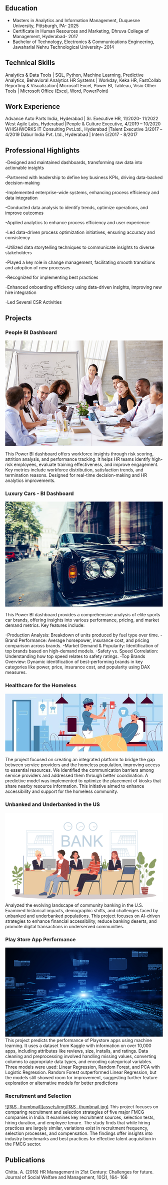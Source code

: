 ## Education

- Masters in Analytics and Information Management, Duquesne University, Pittsburgh, PA- 2025
- Certificate in Human Resources and Marketing, Dhruva College of Management, Hyderabad- 2017
- Bachelor of Technology, Electronics & Communications Engineering, Jawaharlal Nehru Technological University- 2014
  
## Technical Skills

Analytics & Data Tools	 | SQL, Python, Machine Learning, Predictive Analytics, Behavioral Analytics
HR Systems		 | Workday, Keka HR, FastCollab
Reporting & Visualization| Microsoft Excel, Power BI, Tableau, Visio
Other Tools		 | Microsoft Office (Excel, Word, PowerPoint)

## Work Experience

Advance Auto Parts India, Hyderabad | Sr. Executive HR, 11/2020- 11/2022
West Agile Labs, Hyderabad 	    |People & Culture Executive, 4/2019 – 10/2020
WHISHWORKS IT Consulting Pvt.Ltd., Hyderabad |Talent Executive 3/2017 –4/2019
Dabur India Pvt. Ltd., Hyderabad | Intern 5/2017 - 8/2017

## Professional Highlights
-Designed and maintained dashboards, transforming raw data into actionable insights

-Partnered with leadership to define key business KPIs, driving data-backed decision-making

-Implemented enterprise-wide systems, enhancing process efficiency and data integration

-Conducted data analysis to identify trends, optimize operations, and improve outcomes

-Applied analytics to enhance process efficiency and user experience

-Led data-driven process optimization initiatives, ensuring accuracy and consistency

-Utilized data storytelling techniques to communicate insights to diverse stakeholders

-Played a key role in change management, facilitating smooth transitions and adoption of new processes

-Recognized for implementing best practices

-Enhanced onboarding efficiency using data-driven insights, improving new hire integration

-Led Several CSR Activities

## Projects 

### People BI Dashboard
[![People-thumbnail](assets/img/People-thumbnail.jpeg)](https://app.powerbi.com/groups/me/reports/172ab111-9de8-4bb0-9b29-669d7c10723e/38c1b97028a06521410c?experience=power-bi)

This Power BI dashboard offers workforce insights through risk scoring, attrition analysis, and performance tracking. It helps HR teams identify high-risk employees, evaluate training effectiveness, and improve engagement. Key metrics include workforce distribution, satisfaction trends, and termination reasons. Designed for real-time decision-making and HR analytics improvements.

### Luxury Cars - BI Dashboard
[![Lcars-thumbnail](assets/img/Lcars-thumbnail.jpg)](https://app.powerbi.com/groups/me/reports/a7424825-ad80-4b36-868e-a9f9c0d36274/b1ef69eb012402e40548?experience=power-bi)

This Power BI dashboard provides a comprehensive analysis of elite sports car brands, offering insights into various performance, pricing, and market demand metrics. Key features include:

-Production Analysis: Breakdown of units produced by fuel type over time.
-Brand Performance: Average horsepower, insurance cost, and pricing comparison across brands.
-Market Demand & Popularity: Identification of top brands based on high-demand models.
-Safety vs. Speed Correlation: Understanding how top speed relates to safety ratings.
-Top Brands Overview: Dynamic identification of best-performing brands in key categories like power, price, insurance cost, and popularity using DAX measures.

### Healthcare for the Homeless
[![SA-ppt-thumbnail](assets/img/SA-ppt-thumbnail.jpg)](https://docs.google.com/presentation/d/1NpVTAZD9YNyka-h1uKo10bC3QUTqcLiw/edit?usp=sharing&ouid=115402700299788106746&rtpof=true&sd=true)

The project focused on creating an integrated platform to bridge the gap between service providers and the homeless population, improving access to essential resources. We identified the communication barriers among service providers and addressed them through better coordination. A predictive model was implemented to optimize the placement of kiosks that share nearby resource information. This initiative aimed to enhance accessibility and support for the homeless community.

### Unbanked and Underbanked in the US
[![Presentation Thumbnail](assets/img/ppt-thumbnail.jpg)](https://docs.google.com/presentation/d/11rj7B6jRGxfL4Ph5CakmogAKTQ8OHXp0/edit?usp=sharing&ouid=115402700299788106746&rtpof=true&sd=true)
Analyzed the evolving landscape of community banking in the U.S. Examined historical impacts, demographic shifts, and challenges faced by unbanked and underbanked populations. This project focuses on AI-driven strategies to enhance financial accessibility, reduce banking deserts, and promote digital transactions in underserved communities. 

### Play Store App Performance
[![ML-thumbnail](assets/img/ML-thumbnail.jpg)](https://drive.google.com/file/d/1tj6O-cbkmosb_dyG1--9vEEtJirbQvTP/view?usp=sharing)
This project predicts the performance of Playstore apps using machine learning. It uses a dataset from Kaggle with information on over 10,000 apps, including attributes like reviews, size, installs, and ratings. Data cleaning and preprocessing involved handling missing values, converting columns to appropriate data types, and encoding categorical variables. Three models were used: Linear Regression, Random Forest, and PCA with Logistic Regression. Random Forest outperformed Linear Regression, but the models still showed room for improvement, suggesting further feature exploration or alternative models for better predictions

### Recruitment and Selection 
[![R&S -thumbnail](assets/img/R&S -thumbnail.jpg)](https://drive.google.com/file/d/1a99XrRGjP3WP5f0rY6FRSrezpzRUfoqZ/view?usp=sharing)
This project focuses on comparing recruitment and selection strategies of five major FMCG companies in India. It examines key recruitment sources, selection tests, hiring duration, and employee tenure. The study finds that while hiring practices are largely similar, variations exist in recruitment frequency, selection processes, and compensation. The findings offer insights into industry benchmarks and best practices for effective talent acquisition in the FMCG sector.

## Publications
Chitta. A. (2018) HR Management in 21st Century: Challenges for future. Journal of Social Welfare and Management, 10(2), 164- 166
   
